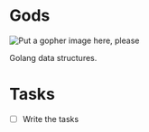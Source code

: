 # Gods

![Put a gopher image here, please](https://raw.githubusercontent.com/reklesio/gods/main/media/gopher.png)

Golang data structures.


# Tasks

- [ ] Write the tasks
